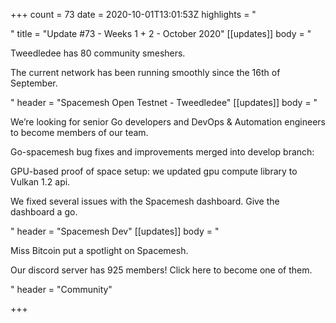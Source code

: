 +++
count = 73
date = 2020-10-01T13:01:53Z
highlights = "<p></p>"
title = "Update #73 - Weeks 1 + 2 - October 2020"
[[updates]]
body = "<p>Tweedledee has 80 community smeshers.</p><p>The current network has been running smoothly since the 16th of September.</p>"
header = "Spacemesh Open Testnet - Tweedledee"
[[updates]]
body = "<p>We’re looking for senior Go developers and DevOps &amp; Automation engineers to become members of our team.</p><p>Go-spacemesh bug fixes and improvements merged into develop branch:</p><p>GPU-based proof of space setup: we updated gpu compute library to Vulkan 1.2 api.</p><p>We fixed several issues with the Spacemesh dashboard. Give the dashboard a go.</p>"
header = "Spacemesh Dev"
[[updates]]
body = "<p>Miss Bitcoin put a spotlight on Spacemesh.</p><p>Our discord server has 925 members! Click here to become one of them.</p>"
header = "Community"

+++
